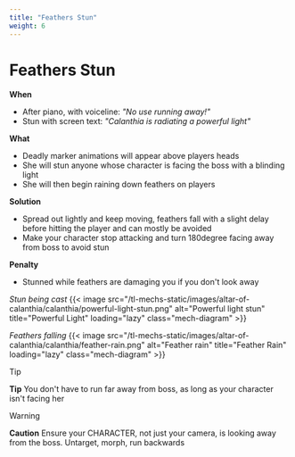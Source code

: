 ```yaml
---
title: "Feathers Stun"
weight: 6
---
```


# Feathers Stun

**When**
- After piano, with voiceline: _"No use running away!"_
- Stun with screen text: _"Calanthia is radiating a powerful light"_

**What**
- Deadly marker animations will appear above players heads
- She will stun anyone whose character is facing the boss with a blinding light
- She will then begin raining down feathers on players

**Solution**
- Spread out lightly and keep moving, feathers fall with a slight delay before hitting the player and can mostly be avoided
- Make your character stop attacking and turn 180degree facing away from boss to avoid stun

**Penalty**
- Stunned while feathers are damaging you if you don't look away

_Stun being cast_
{{< image src="/tl-mechs-static/images/altar-of-calanthia/calanthia/powerful-light-stun.png" alt="Powerful light stun" title="Powerful Light" loading="lazy" class="mech-diagram" >}}

_Feathers falling_
{{< image src="/tl-mechs-static/images/altar-of-calanthia/calanthia/feather-rain.png" alt="Feather rain" title="Feather Rain" loading="lazy" class="mech-diagram" >}}

> [!TIP]
> **Tip**
> You don't have to run far away from boss, as long as your character isn't facing her

> [!WARNING]
> **Caution**
> Ensure your CHARACTER, not just your camera, is looking away from the boss. Untarget, morph, run backwards
